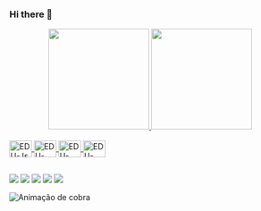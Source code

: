 ### Hi there 👋

<!--
**REILOLx/REILOLx** is a ✨ _special_ ✨ repository because its `README.md` (this file) appears on your GitHub profile.

Here are some ideas to get you started:

- 🔭 I’m currently working on ...
- 🌱 I’m currently learning ...
- 👯 I’m looking to collaborate on ...
- 🤔 I’m looking for help with ...
- 💬 Ask me about ...
- 📫 How to reach me: ...
- 😄 Pronouns: ...
- ⚡ Fun fact: ...
-->

<div align="center">
  <a href="https://github.com/REILOLx">
  <img height="180em" src="https://github-readme-stats.vercel.app/api?username=REILOLx&show_icons=true&theme=dracula&include_all_commits=true&count_private=true"/>
  <img height="180em" src="https://github-readme-stats.vercel.app/api/top-langs/?username=REILOLx&layout=compact&langs_count=7&theme=dracula"/>
</div>
<div style="display: inline_block"><br>
  <img align="center" alt="EDU-Js" height="30" width="40" src="https://img.icons8.com/color/48/000000/javascript--v2.png"/>
  <img align="center" alt="EDU-HTML" height="30" width="40" src="https://img.icons8.com/color/48/000000/html-5--v1.png"/>
  <img align="center" alt="EDU-CSS" height="30" width="40" src="https://img.icons8.com/color/48/000000/css3.png"/>
  <img align="center" alt="EDU-Python" height="30" width="40" src="https://img.icons8.com/color/48/000000/python--v2.png"/>

</div>
  
  ##
 
<div>
  <a href="https://www.youtube.com/c/BOYKILL3RTM" target="_blank"><img src="https://img.shields.io/badge/YouTube-FF0000? style=for-the-badge&logo=youtube&logoColor=white" target="_blank"></a>
  <a href="https://www.instagram.com/eduardo_reis23/" target="_blank"><img src="https://img.shields.io/badge/-Instagram-%23E4405F?style=for-the- badge&logo=instagram&logoColor=white" target="_blank"></a>
 	<a href="https://www.twitch.tv/reilol_games" target="_blank"><img src="https://img.shields.io/badge/Twitch-9146FF?style=for-the- badge&logo=twitch&logoColor=white" target="_blank"></a>
  <a href = "mailto:eduardoreis-23@hotmail.com"><img src="https://img.shields.io/badge/-Gmail-%23333?style=for-the-badge&logo=gmail&logoColor=white" destino ="_blank"></a>
  <a href="https://www.linkedin.com/in/eduardo-reis-375a9821a/" target="_blank"><img src="https://img.shields.io/badge/-LinkedIn-%230077B5?style=for-the-badge&logo=linkedin&logoColor=white" target="_blank"></a>
 
  ![ Animação de cobra ](https://github.com/REILOLx/REILOLx/blob/output/github-contribution-grid-snake.svg)
 
</div>
